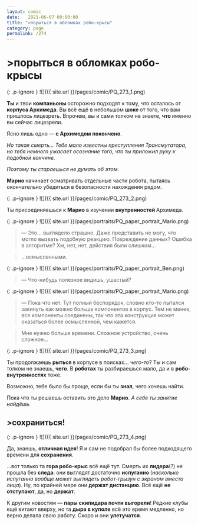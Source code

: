 ```yaml
---
layout: comic
date:   2021-06-07 00:00:00 
title: ">порыться в обломках робо-крысы"
category: page
permalink: /274
---
```

# >порыться в обломках робо-крысы

{: .p-ignore }
![]({{ site.url }}/pages/comic/PQ_273_1.png)

<strong>Ты </strong>и твои <strong>компаньоны </strong>осторожно подходят к тому, что осталось от <strong>корпуса Архимеда</strong>. Вы всё ещё в небольшом <strong>шоке </strong>от того, что вам пришлось лицезреть. Впрочем, вы и сами толком не знаете, <strong>что </strong>именно вы сейчас лицезрели.

Ясно лишь одно — <strong>с Архимедом покончено</strong>. 

<em>Но такая смерть… Тебе мало известны преступления Трансмутатора, но тебя немного ужасает осознание того, что ты приложил руку к подобной кончине. </em>

<em>Поэтому ты стараешься не думать об этом.</em>

<strong>Марио </strong>начинает осматривать отдельные части робота, пытаясь окончательно убедиться в безопасности нахождения рядом.

{: .p-ignore }
![]({{ site.url }}/pages/comic/PQ_273_2.png)

Ты присоединяешься к <strong>Марио </strong>в изучении <strong>внутренностей </strong>Архимеда.

{: .p-ignore }
![]({{ site.url }}/pages/portraits/PQ_paper_portrait_Mario.png)

<blockquote>— Это… выглядело страшно. Даже представить не могу, что могло вызвать подобную реакцию. Повреждение данных? Ошибка в алгоритме? Хм, нет, нет, действия были слишком…</blockquote>

<blockquote>…осмысленными.</blockquote>

{: .p-ignore }
![]({{ site.url }}/pages/portraits/PQ_paper_portrait_Ben.png)

<blockquote>— Что-нибудь полезное видишь, ушастый?</blockquote>

{: .p-ignore }
![]({{ site.url }}/pages/portraits/PQ_paper_portrait_Mario.png)

<blockquote>— Пока что нет. Тут полный беспорядок, словно кто-то пытался закинуть как можно больше компонентов в корпус. Тем не менее, все компоненты соединены, так что эта конструкция может оказаться более осмысленной, чем кажется.</blockquote>

<blockquote>Мне нужно больше времени. Сложное устройство, очень сложное…</blockquote>

{: .p-ignore }
![]({{ site.url }}/pages/comic/PQ_273_3.png)

Ты продолжаешь <strong>рыться </strong>в корпусе в поисках... <em>чего-то</em>? Ты и сам толком не знаешь, <strong>чего</strong>. В <strong>роботах </strong>ты разбираешься мало, да и в <strong>робо-внутренностях</strong> тоже. 

Возможно, тебе было бы проще, если бы ты <strong>знал</strong>, чего хочешь найти.

Пока что ты решаешь оставить это дело <strong>Марио</strong>. <em>А себе ты занятие найдёшь.</em>

## >сохраниться!

{: .p-ignore }
![]({{ site.url }}/pages/comic/PQ_273_4.png)

Да, знаешь, <strong>отличная идея</strong>! Я и сам не подобрал бы более подходящего времени для <strong>сохранения</strong>.

...вот только та <strong>гора робо-крыс</strong> всё ещё тут. Смерть их <strong>лидера</strong>(?) не прошла без <strong>следа</strong>: они выглядят достаточно <strong>испуганно </strong>(<em>насколько испуганно вообще может выглядеть робот-грызун с экраном вместо лица</em>). Ну, по крайней мере они <strong>держат дистанцию</strong>. Всё ещё <strong>не отступают</strong>, да, но <strong>держат</strong>.

К другим новостям — <strong>пары скипидара почти выгорели</strong>! Редкие клубы ещё витают вверху, но та <strong>дыра в куполе</strong> всё это время медленно, но верно делала свою работу. Скоро и они <strong>улетучатся</strong>.
